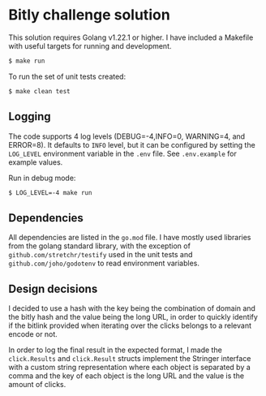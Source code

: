 # Bitly challenge solution

This solution requires Golang v1.22.1 or higher. I have included a Makefile with useful targets for running and development.

```bash
$ make run
```

To run the set of unit tests created:
```bash
$ make clean test
```

## Logging

The code supports 4 log levels (DEBUG=-4,INFO=0, WARNING=4, and ERROR=8). It defaults to `INFO` level, but it can be configured by setting the `LOG_LEVEL` environment variable in the `.env` file. See `.env.example` for example values.

Run in debug mode:
```bash
$ LOG_LEVEL=-4 make run
```

## Dependencies

All dependencies are listed in the `go.mod` file. I have mostly used libraries from the golang standard library, with the exception of `github.com/stretchr/testify` used in the unit tests and `github.com/joho/godotenv` to read environment variables.

## Design decisions

I decided to use a hash with the key being the combination of domain and the bitly hash and the value being the long URL, in order to quickly identify if the bitlink provided when iterating over the clicks belongs to a relevant encode or not. 

In order to log the final result in the expected format, I made the `click.Results` and `click.Result` structs implement the Stringer interface with a custom string representation where each object is separated by a comma and the key of each object is the long URL and the value is the amount of clicks. 